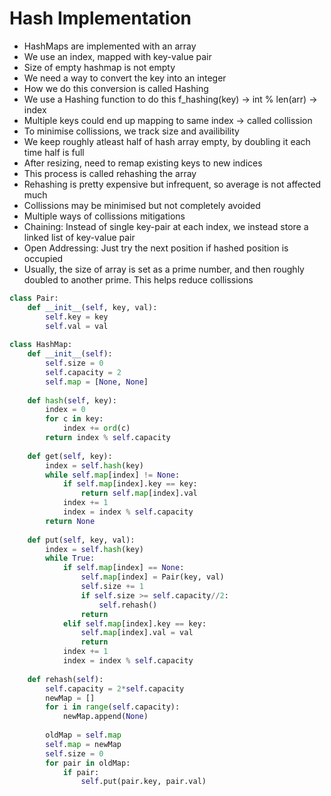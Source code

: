 # Hash Implementation

- HashMaps are implemented with an array
- We use an index, mapped with key-value pair
- Size of empty hashmap is not empty
- We need a way to convert the key into an integer
- How we do this conversion is called Hashing
- We use a Hashing function to do this f_hashing(key) -> int % len(arr) -> index
- Multiple keys could end up mapping to same index -> called collission
- To minimise collissions, we track size and availibility
- We keep roughly atleast half of hash array empty, by doubling it each time half is full
- After resizing, need to remap existing keys to new indices
- This process is called rehashing the array
- Rehashing is pretty expensive but infrequent, so average is not affected much
- Collissions may be minimised but not completely avoided
- Multiple ways of collissions mitigations
- Chaining: Instead of single key-pair at each index, we instead store a linked list of key-value pair
- Open Addressing: Just try the next position if hashed position is occupied
- Usually, the size of array is set as a prime number, and then roughly doubled to another prime. This helps reduce collissions
```python
class Pair:
    def __init__(self, key, val):
        self.key = key
        self.val = val
        
class HashMap:
    def __init__(self):
        self.size = 0
        self.capacity = 2
        self.map = [None, None]
        
    def hash(self, key):
        index = 0
        for c in key:
            index += ord(c)
        return index % self.capacity
    
    def get(self, key):
        index = self.hash(key)
        while self.map[index] != None:
            if self.map[index].key == key:
                return self.map[index].val
            index += 1
            index = index % self.capacity
        return None
    
    def put(self, key, val):
        index = self.hash(key)
        while True:
            if self.map[index] == None:
                self.map[index] = Pair(key, val)
                self.size += 1
                if self.size >= self.capacity//2:
                    self.rehash()
                return
            elif self.map[index].key == key:
                self.map[index].val = val
                return
            index += 1
            index = index % self.capacity
            
    def rehash(self):
        self.capacity = 2*self.capacity
        newMap = []
        for i in range(self.capacity):
            newMap.append(None)
            
        oldMap = self.map
        self.map = newMap
        self.size = 0
        for pair in oldMap:
            if pair:
                self.put(pair.key, pair.val)
```